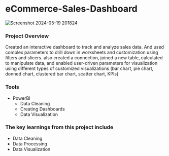 # eCommerce-Sales-Dashboard

![Screenshot 2024-05-19 201824](https://github.com/chhavijaiswal/eCommerce-Sales-Dashboard/assets/169688057/9543835f-f8d0-452b-abb0-f0f6aa6a5918)

### Project Overview

Created an interactive dashboard to track and analyze sales data. And used complex parameters to drill down in worksheets and customization using filters and slicers. also created a connection, joined a new table, calculated to manipulate data, and enabled user-driven parameters for visualization using different types of customized visualizations (bar chart, pie chart, donned chart, clustered bar chart, scatter chart, KPIs)

### Tools

- PowerBI
  - Data Cleaning
  - Creating Dashboards
  -  Data Visualization

 ### The key learnings from this project include
- Data Cleaning
- Data Processing
- Data Visualization
